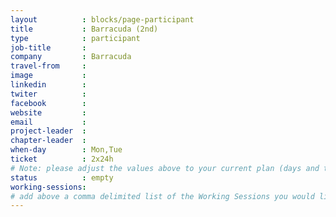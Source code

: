 ```yaml
---
layout          : blocks/page-participant
title           : Barracuda (2nd)
type            : participant
job-title       :
company         : Barracuda
travel-from     :
image           :
linkedin        :
twiter          :
facebook        :
website         :
email           :
project-leader  :
chapter-leader  :
when-day        : Mon,Tue
ticket          : 2x24h
# Note: please adjust the values above to your current plan (days and ticket duration)
status          : empty
working-sessions:
# add above a comma delimited list of the Working Sessions you would like to attend (use the session's title)
---
```


<!-- put more details about participant here -->
